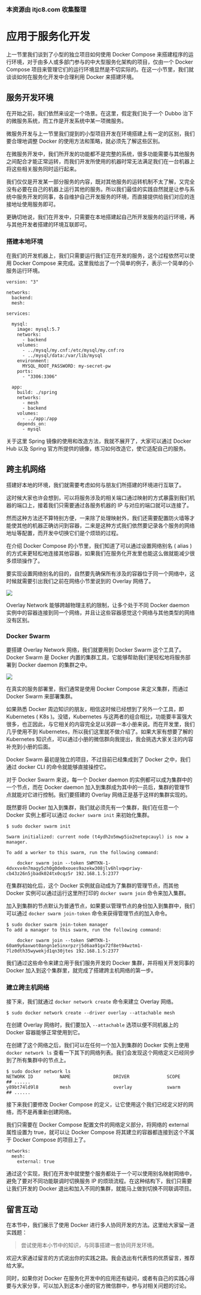 ### 本资源由 itjc8.com 收集整理
# 应用于服务化开发

上一节里我们谈到了小型的独立项目如何使用 Docker Compose 来搭建程序的运行环境，对于由多人或多部门参与的中大型服务化架构的项目，仅由一个 Docker Compose 项目来管理它们的运行环境显然是不切实际的。在这一小节里，我们就谈谈如何在服务化开发中合理利用 Docker 来搭建环境。

## 服务开发环境

在开始之前，我们依然来设定一个场景。在这里，假定我们处于一个 Dubbo 治下的微服务系统，而工作是开发系统中某一项微服务。

微服务开发与上一节里我们提到的小型项目开发在环境搭建上有一定的区别，我们要合理地调整 Docker 的使用方法和策略，就必须先了解这些区别。

在微服务开发中，我们所开发的功能都不是完整的系统，很多功能需要与其他服务之间配合才能正常运转，而我们开发所使用的机器时常无法满足我们在一台机器上将这些相关服务同时运行起来。

我们仅仅是开发某一部分服务的内容，既对其他服务的运转机制不太了解，又完全没有必要在自己的机器上运行其他的服务。所以我们最佳的实践自然就是让参与系统中服务开发的同事，各自维护自己开发服务的环境，而直接提供给我们对应的连接地址使用服务即可。

更确切地说，我们在开发中，只需要在本地搭建起自己所开发服务的运行环境，再与其他开发者搭建的环境互联即可。

### 搭建本地环境

在我们的开发机器上，我们只需要运行我们正在开发的服务，这个过程依然可以使用 Docker Compose 来完成。这里我给出了一个简单的例子，表示一个简单的小服务运行环境。

```
version: "3"

networks:
  backend:
  mesh:

services:

  mysql:
    image: mysql:5.7
    networks:
      - backend
    volumes:
      - ../mysql/my.cnf:/etc/mysql/my.cnf:ro
      - ../mysql/data:/var/lib/mysql
    environment:
      MYSQL_ROOT_PASSWORD: my-secret-pw
    ports:
      - "3306:3306"

  app:
    build: ./spring
    networks:
      - mesh
      - backend
    volumes:
      - ../app:/app
    depends_on:
      - mysql

```

关于这里 Spring 镜像的使用和改造方法，我就不展开了，大家可以通过 Docker Hub 以及 Spring 官方所提供的镜像，练习如何改造它，使它适配自己的服务。

## 跨主机网络

搭建好本地的环境，我们就需要考虑如何与朋友们所搭建的环境进行互联了。

这时候大家也许会想到，可以将服务涉及的相关端口通过映射的方式暴露到我们机器的端口上，接着我们只需要通过各服务机器的 IP 与对应的端口就可以连接了。

然而这种方法还不算特别方便，一来除了处理映射外，我们还需要配置防火墙等才能使其他的机器正确访问到容器，二来是这种方式我们依然要记录各个服务的网络地址等配置，而开发中切换它们是个烦琐的过程。

在介绍 Docker Compose 的小节里，我们知道了可以通过设置网络别名 ( alias ) 的方式来更轻松地连接其他容器，如果我们在服务化开发里也能这么做就能减少很多烦琐操作了。

要实现设置网络别名的目的，自然要先确保所有涉及的容器位于同一个网络中，这时候就需要引出我们之前在网络小节里说到的 Overlay 网络了。

![](https://user-gold-cdn.xitu.io/2018/10/28/166b9a1165699266?w=600&h=312&f=png&s=84054)

Overlay Network 能够跨越物理主机的限制，让多个处于不同 Docker daemon 实例中的容器连接到同一个网络，并且让这些容器感觉这个网络与其他类型的网络没有区别。

### Docker Swarm

要搭建 Overlay Network 网络，我们就要用到 Docker Swarm 这个工具了。Docker Swarm 是 Docker 内置的集群工具，它能够帮助我们更轻松地将服务部署到 Docker daemon 的集群之中。

![](https://user-gold-cdn.xitu.io/2018/10/28/166b9cfc98bedd76?w=1887&h=985&f=png&s=268427)

在真实的服务部署里，我们通常是使用 Docker Compose 来定义集群，而通过 Docker Swarm 来部署集群。

如果熟悉 Docker 周边知识的朋友，相信这时候已经想到了另外一个工具，即 Kubernetes ( K8s )。没错，Kubernetes 与这两者的组合相比，功能要丰富强大很多，也正因此，与它相关的内容完全足以另辟一本小册来说。而在开发里，我们几乎使用不到 Kubernetes，所以我们这里就不做介绍了。如果大家有想要了解的 Kubernetes 知识点，可以通过小册的微信群向我提出，我会挑选大家关注的内容补充到小册的后面。

Docker Swarm 最初是独立的项目，不过目前已经集成到了 Docker 之中，我们通过 docker CLI 的命令就能够直接操控它。

对于 Docker Swarm 来说，每一个 Docker daemon 的实例都可以成为集群中的一个节点，而在 Docker daemon 加入到集群成为其中的一员后，集群的管理节点就能对它进行控制。我们要搭建的 Overlay 网络正是基于这样的集群实现的。

既然要将 Docker 加入到集群，我们就必须先有一个集群，我们在任意一个 Docker 实例上都可以通过 `docker swarm init` 来初始化集群。

```
$ sudo docker swarm init

Swarm initialized: current node (t4ydh2o5mwp5io2netepcauyl) is now a manager.

To add a worker to this swarm, run the following command:

    docker swarm join --token SWMTKN-1-4dvxvx4n7magy5zh0g0de0xoues9azekw308jlv6hlvqwpriwy-cb43z26n5jbadk024tx0cqz5r 192.168.1.5:2377

```

在集群初始化后，这个 Docker 实例就自动成为了集群的管理节点，而其他 Docker 实例可以通过运行这里所打印的 `docker swarm join` 命令来加入集群。

加入到集群的节点默认为普通节点，如果要以管理节点的身份加入到集群中，我们可以通过 `docker swarm join-token` 命令来获得管理节点的加入命令。

```
$ sudo docker swarm join-token manager
To add a manager to this swarm, run the following command:

    docker swarm join --token SWMTKN-1-60am9y6axwot0angn1e5inxrpzrj5d6aa91gx72f8et94wztm1-7lz0dth35wywekjd1qn30jtes 192.168.1.5:2377

```

我们通过这些命令来建立用于我们服务开发的 Docker 集群，并将相关开发同事的 Docker 加入到这个集群里，就完成了搭建跨主机网络的第一步。

### 建立跨主机网络

接下来，我们就通过 `docker network create` 命令来建立 Overlay 网络。

```
$ sudo docker network create --driver overlay --attachable mesh

```

在创建 Overlay 网络时，我们要加入 `--attachable` 选项以便不同机器上的 Docker 容器能够正常使用到它。

在创建了这个网络之后，我们可以在任何一个加入到集群的 Docker 实例上使用 `docker network ls` 查看一下其下的网络列表。我们会发现这个网络定义已经同步到了所有集群中的节点上。

```
$ sudo docker network ls
NETWORK ID          NAME                DRIVER              SCOPE
## ......
y89bt74ld9l8        mesh                overlay             swarm
## ......

```

接下来我们要修改 Docker Compose 的定义，让它使用这个我们已经定义好的网络，而不是再重新创建网络。

我们只需要在 Docker Compose 配置文件的网络定义部分，将网络的 external 属性设置为 true，就可以让 Docker Compose 将其建立的容器都连接到这个不属于 Docker Compose 的项目上了。

```
networks:
  mesh:
    external: true

```

通过这个实现，我们在开发中就使整个服务都处于一个可以使用别名映射网络中，避免了要对不同功能联调时切换服务 IP 的烦琐流程。在这种结构下，我们只需要让我们开发的 Docker 退出和加入不同的集群，就能马上做到切换不同联调项目。

## 留言互动

在本节中，我们展示了使用 Docker 进行多人协同开发的方法。这里给大家留一道实践题：

> 尝试使用本小节中的知识，与同事搭建一套协同开发环境。

欢迎大家通过留言的方式说出你的实践之路。我会选出有代表性的优质留言，推荐给大家。

同时，如果你对 Docker 在服务化开发中的应用还有疑问，或者有自己的实践心得要与大家分享，可以加入到这本小册的官方微信群中，参与对相关问题的讨论。